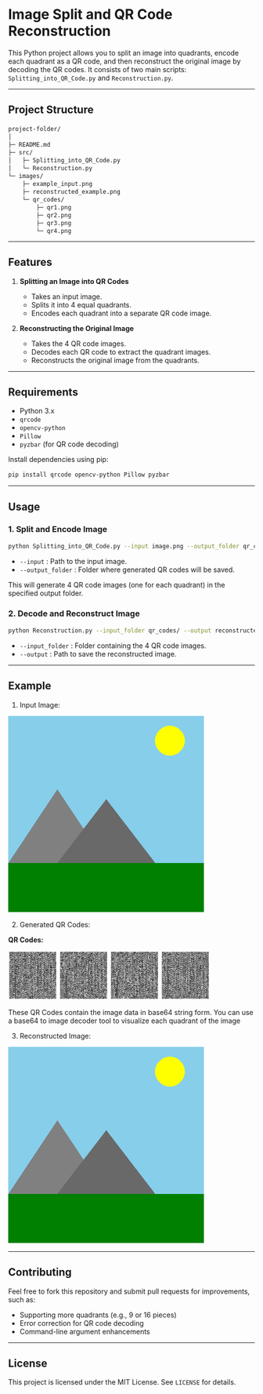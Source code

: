 # Image Split and QR Code Reconstruction

This Python project allows you to split an image into quadrants, encode each quadrant as a QR code, and then reconstruct the original image by decoding the QR codes. It consists of two main scripts: `Splitting_into_QR_Code.py` and `Reconstruction.py`.

---

## Project Structure

```
project-folder/
│
├─ README.md
├─ src/
│   ├─ Splitting_into_QR_Code.py
│   └─ Reconstruction.py
└─ images/
    ├─ example_input.png
    ├─ reconstructed_example.png
    └─ qr_codes/
        ├─ qr1.png
        ├─ qr2.png
        ├─ qr3.png
        └─ qr4.png

```

---

## Features

1. **Splitting an Image into QR Codes**
   - Takes an input image.
   - Splits it into 4 equal quadrants.
   - Encodes each quadrant into a separate QR code image.

2. **Reconstructing the Original Image**
   - Takes the 4 QR code images.
   - Decodes each QR code to extract the quadrant images.
   - Reconstructs the original image from the quadrants.

---

## Requirements

- Python 3.x
- `qrcode`
- `opencv-python`
- `Pillow`
- `pyzbar` (for QR code decoding)

Install dependencies using pip:

```bash
pip install qrcode opencv-python Pillow pyzbar
```

---

## Usage

### 1. Split and Encode Image

```bash
python Splitting_into_QR_Code.py --input image.png --output_folder qr_codes/
```

- `--input` : Path to the input image.
- `--output_folder` : Folder where generated QR codes will be saved.

This will generate 4 QR code images (one for each quadrant) in the specified output folder.

### 2. Decode and Reconstruct Image

```bash
python Reconstruction.py --input_folder qr_codes/ --output reconstructed_image.png
```

- `--input_folder` : Folder containing the 4 QR code images.
- `--output` : Path to save the reconstructed image.

---

## Example

1. Input Image:

![example input](Images/landscape.png)

2. Generated QR Codes:

**QR Codes:**

<p float="left">
  <img src="Images/QR%20Codes/part_1.png" width="100" />
  <img src="Images/QR%20Codes/part_2.png" width="100" />
  <img src="Images/QR%20Codes/part_3.png" width="100" />
  <img src="Images/QR%20Codes/part_4.png" width="100" />
</p>

These QR Codes contain the image data in base64 string form. You can use a base64 to image decoder tool to visualize each quadrant of the image

3. Reconstructed Image:

![reconstructed image](Images/reconstructed_image.png)

---

## Contributing

Feel free to fork this repository and submit pull requests for improvements, such as:
- Supporting more quadrants (e.g., 9 or 16 pieces)
- Error correction for QR code decoding
- Command-line argument enhancements

---

## License


This project is licensed under the MIT License. See `LICENSE` for details.



